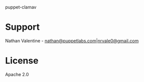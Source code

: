puppet-clamav

# Support
Nathan Valentine - nathan@puppetlabs.com|nrvale0@gmail.com

# License
Apache 2.0

